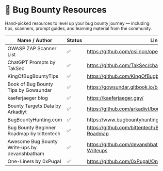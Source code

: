 # 🐞 Bug Bounty Resources

Hand-picked resources to level up your bug bounty journey — including tips, scanners, prompt guides, and learning material from the community.

| Name / Author                       | Status | Link                                                                 |
|------------------------------------|--------|----------------------------------------------------------------------|
| OWASP ZAP Scanner List             | ✅     | https://github.com/psiinon/open-source-web-scanners                 |
| ChatGPT Prompts by TakSec          | ✅     | https://github.com/TakSec/chatgpt-prompts-bug-bounty                |
| KingOfBugBountyTips                | ✅     | https://github.com/KingOfBugbounty/KingOfBugBountyTips              |
| Book of Bug Bounty Tips by Gowsundar | ✅   | https://gowsundar.gitbook.io/book-of-bugbounty-tips                 |
| kaeferjaeger blog                  | ✅     | https://kaeferjaeger.gay/                                           |
| Bounty Targets Data by Arkadiyt      | ✅     | https://github.com/arkadiyt/bounty-targets-data                           |
| BugBountyHunting.com                   | ✅     | https://www.bugbountyhunting.com/                                         |
| Bug Bounty Beginner Roadmap by bittentech     | ✅     | https://github.com/bittentech/Bug-Bounty-Beginner-Roadmap             |
| Awesome Bug Bounty Write‑ups by devanshbatham | ✅    | https://github.com/devanshbatham/Awesome-Bugbounty-Writeups                 |
| One-Liners by 0xPugal                          | ✅     | https://github.com/0xPugal/One-Liners          |
